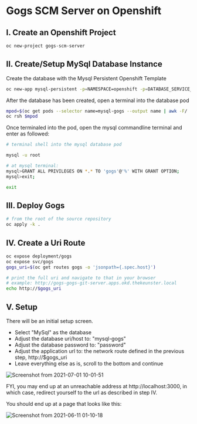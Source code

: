 # Gogs SCM Server on Openshift

## I. Create an Openshift Project

```bash
oc new-project gogs-scm-server
```

## II. Create/Setup MySql Database Instance

Create the database with the Mysql Persistent Openshift Template

```bash
oc new-app mysql-persistent -p=NAMESPACE=openshift -p=DATABASE_SERVICE_NAME=mysql-gogs -p=MYSQL_DATABASE=gogs -p=MYSQL_USER=gogs -p=MYSQL_PASSWORD=password -p=MYSQL_ROOT_PASSWORD=password -p=MEMORY_LIMIT=1Gi -p=VOLUME_CAPACITY=1Gi -p=MYSQL_VERSION=8.0-el8
```

After the database has been created, open a terminal into the database pod

```bash
mpod=$(oc get pods --selector name=mysql-gogs --output name | awk -F/ '{print $NF}')
oc rsh $mpod
```

Once terminaled into the pod, open the mysql commandline terminal and enter as followed: 

```bash
# terminal shell into the mysql database pod

mysql -u root

# at mysql terminal: 
mysql>GRANT ALL PRIVILEGES ON *.* TO 'gogs'@'%' WITH GRANT OPTION;
mysql>exit;

exit
```

## III. Deploy Gogs

```bash
# from the root of the source repository
oc apply -k .
```

## IV. Create a Uri Route

```bash
oc expose deployment/gogs
oc expose svc/gogs
gogs_uri=$(oc get routes gogs -o 'jsonpath={.spec.host}')

# print the full uri and navigate to that in your browser
# example: http://gogs-gogs-git-server.apps.okd.thekeunster.local
echo http://$gogs_uri
```

## V. Setup

There will be an initial setup screen. 
- Select "MySql" as the database 
- Adjust the database uri/host to: "mysql-gogs"
- Adjust the database password to: "password"
- Adjust the application url to: the network route defined in the previous step, http://$gogs_uri
- Leave everything else as is, scroll to the bottom and continue

![Screenshot from 2021-07-01 10-01-51](https://user-images.githubusercontent.com/61749/124146545-7aa97a00-da53-11eb-861c-36102eb02a7c.png)


FYI, you may end up at an unreachable address at http://localhost:3000, in which case, redirect yourself to the url as described in step IV.

You should end up at a page that looks like this:

![Screenshot from 2021-06-11 01-10-18](https://user-images.githubusercontent.com/61749/121639258-e2bb0080-ca51-11eb-89e0-c5006745efc3.png)


